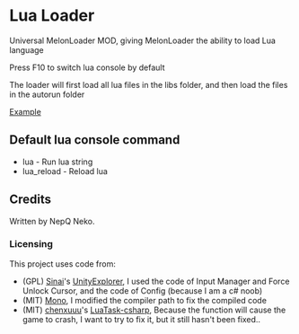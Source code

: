 # Lua Loader

Universal MelonLoader MOD, giving MelonLoader the ability to load Lua language

Press F10 to switch lua console by default

The loader will first load all lua files in the libs folder, and then load the files in the autorun folder

[Example](https://github.com/NeptuneQ/LuaLoader/tree/master/example)

## Default lua console command

* lua - Run lua string
* lua_reload - Reload lua

## Credits

Written by NepQ Neko.

### Licensing

This project uses code from:

* (GPL) [Sinai](https://github.com/sinai-dev)'s [UnityExplorer](https://github.com/sinai-dev/UnityExplorer), I used the code of Input Manager and Force Unlock Cursor, and the code of Config (because I am a c# noob)
* (MIT) [Mono](https://github.com/mono/mono), I modified the compiler path to fix the compiled code
* (MIT) [chenxuuu](https://github.com/chenxuuu)'s [LuaTask-csharp](https://github.com/chenxuuu/LuaTask-csharp), Because the function will cause the game to crash, I want to try to fix it, but it still hasn't been fixed..